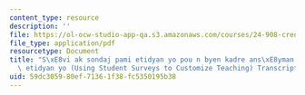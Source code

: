 ```yaml
---
content_type: resource
description: ''
file: https://ol-ocw-studio-app-qa.s3.amazonaws.com/courses/24-908-creole-language-and-caribbean-identities-spring-2017/59dc305980ef71361f38fc5350195b38_MIT24_908S17_Student_Surveys_Creole_300k.pdf
file_type: application/pdf
resourcetype: Document
title: "S\xE8vi ak sondaj pami etidyan yo pou n byen kadre ans\xE8yman an selon pwofil\
  \ etidyan yo (Using Student Surveys to Customize Teaching) Transcript"
uid: 59dc3059-80ef-7136-1f38-fc5350195b38
---
```

